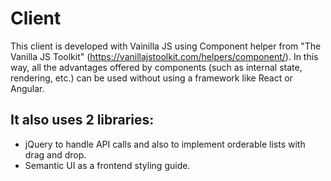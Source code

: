 # Client

This client is developed with Vainilla JS using Component helper from "The Vanilla JS Toolkit" (https://vanillajstoolkit.com/helpers/component/). In this way, all the advantages offered by components (such as internal state, rendering, etc.) can be used without using a framework like React or Angular.

## It also uses 2 libraries: 
* jQuery to handle API calls and also to implement orderable lists with drag and drop.
* Semantic UI as a frontend styling guide.